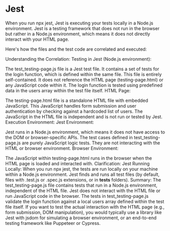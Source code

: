 # Jest

When you run npx jest, Jest is executing your tests locally in a Node.js environment. Jest is a testing framework that does not run in the browser but rather in a Node.js environment, which means it does not directly interact with your HTML page.

Here's how the files and the test code are correlated and executed:

Understanding the Correlation:
Testing in Jest (Node.js environment):

The test_testing-page.js file is a Jest test file.
It contains a set of tests for the login function, which is defined within the same file.
This file is entirely self-contained. It does not reference the HTML page (testing-page.html) or any JavaScript code within it.
The login function is tested using predefined data in the users array within the test file itself.
HTML Page:

The testing-page.html file is a standalone HTML file with embedded JavaScript.
This JavaScript handles form submission and user authentication by checking against a hardcoded list of users.
The JavaScript in the HTML file is independent and is not run or tested by Jest.
Execution Environment:
Jest Environment:

Jest runs in a Node.js environment, which means it does not have access to the DOM or browser-specific APIs.
The test cases defined in test_testing-page.js are purely JavaScript logic tests. They are not interacting with the HTML or browser environment.
Browser Environment:

The JavaScript within testing-page.html runs in the browser when the HTML page is loaded and interacted with.
Clarification:
Jest Running Locally:
When you run npx jest, the tests are run locally on your machine within a Node.js environment.
Jest finds and runs all test files (by default, files with .test.js or .spec.js extensions, or in __tests__ folders).
Summary:
The test_testing-page.js file contains tests that run in a Node.js environment, independent of the HTML file.
Jest does not interact with the HTML file or run JavaScript code in the browser.
The tests in test_testing-page.js validate the login function against a local users array defined within the test file itself.
If you want to test the actual interaction with the HTML page (e.g., form submission, DOM manipulation), you would typically use a library like Jest with jsdom for simulating a browser environment, or an end-to-end testing framework like Puppeteer or Cypress.
